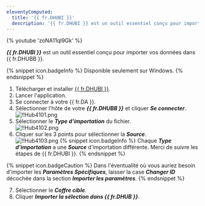 ```yaml
---
eleventyComputed:
  title: '{{ fr.DHUBI }}'
  description: '{{ fr.DHUBI }} est un outil essentiel conçu pour importer vos données dans {{ fr.DHUBB }}.'
---
```

{% youtube 'zoNA11ql9Gk' %}  

***{{ fr.DHUBI }}*** est un outil essentiel conçu pour importer vos données dans {{ fr.DHUBB }}.  

{% snippet icon.badgeInfo %} 
Disponible seulement sur Windows. 
{% endsnippet %}
 
1. Télécharger et installer [{{ fr.DHUBI }}](https://devolutions.net/fr/password-hub-importer). 
1. Lancer l'application. 
1. Se connecter à votre {{ fr.DA }}. 
1. Sélectionner l'hôte de votre ***{{ fr.DHUBB }}*** et cliquer ***Se connecter***.  
![!!Hub4101.png](https://webdevolutions.azureedge.net/docs/fr/hub/Hub4101.png) 
1. Sélectionner le ***Type d'importation*** du fichier.  
![!!Hub4102.png](https://webdevolutions.azureedge.net/docs/fr/hub/Hub4102.png) 
1. Cliquer sur les 3 points pour sélectionner la ***Source***.  
![!!Hub4103.png](https://webdevolutions.azureedge.net/docs/fr/hub/Hub4103.png) 
{% snippet icon.badgeInfo %} 
Chaque ***Type d'importation*** a une ***Source*** d'importation différente. Merci de suivre les étapes de {{ fr.DHUBI }}. 
{% endsnippet %}
 
{% snippet icon.badgeCaution %} 
Dans l'éventualité où vous auriez besoin d'importer les ***Paramètres Spécifiques***, laisser la case ***Changer ID*** décochée dans la section ***Importer les paramètres***. 
{% endsnippet %}
 
7. Sélectionner le ***Coffre cible***. 
1. Cliquer ***Importer la sélection dans {{ fr.DHUB }}***. 
